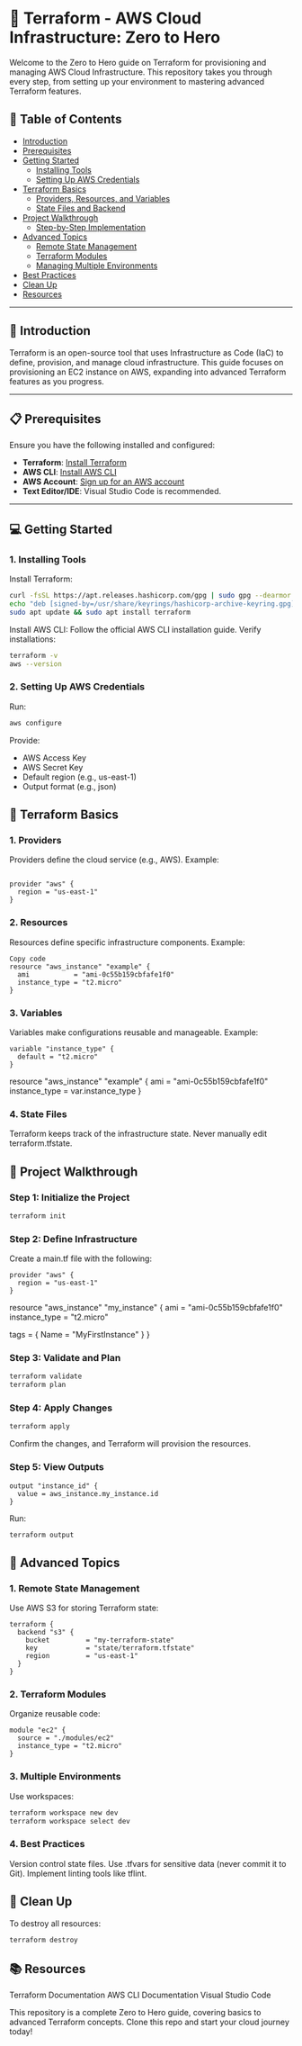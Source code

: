# 🚀 Terraform - AWS Cloud Infrastructure: Zero to Hero

Welcome to the Zero to Hero guide on Terraform for provisioning and managing AWS Cloud Infrastructure. This repository takes you through every step, from setting up your environment to mastering advanced Terraform features.

## 📖 Table of Contents
- [Introduction](#introduction)
- [Prerequisites](#prerequisites)
- [Getting Started](#getting-started)
  - [Installing Tools](#installing-tools)
  - [Setting Up AWS Credentials](#setting-up-aws-credentials)
- [Terraform Basics](#terraform-basics)
  - [Providers, Resources, and Variables](#providers-resources-and-variables)
  - [State Files and Backend](#state-files-and-backend)
- [Project Walkthrough](#project-walkthrough)
  - [Step-by-Step Implementation](#step-by-step-implementation)
- [Advanced Topics](#advanced-topics)
  - [Remote State Management](#remote-state-management)
  - [Terraform Modules](#terraform-modules)
  - [Managing Multiple Environments](#managing-multiple-environments)
- [Best Practices](#best-practices)
- [Clean Up](#clean-up)
- [Resources](#resources)

---

## 📝 Introduction

Terraform is an open-source tool that uses Infrastructure as Code (IaC) to define, provision, and manage cloud infrastructure. This guide focuses on provisioning an EC2 instance on AWS, expanding into advanced Terraform features as you progress.

---

## 📋 Prerequisites

Ensure you have the following installed and configured:
- **Terraform**: [Install Terraform](https://developer.hashicorp.com/terraform/downloads)
- **AWS CLI**: [Install AWS CLI](https://docs.aws.amazon.com/cli/latest/userguide/install-cliv2.html)
- **AWS Account**: [Sign up for an AWS account](https://aws.amazon.com/)
- **Text Editor/IDE**: Visual Studio Code is recommended.

---

## 💻 Getting Started

### 1. Installing Tools

Install Terraform:
```bash
curl -fsSL https://apt.releases.hashicorp.com/gpg | sudo gpg --dearmor -o /usr/share/keyrings/hashicorp-archive-keyring.gpg
echo "deb [signed-by=/usr/share/keyrings/hashicorp-archive-keyring.gpg] https://apt.releases.hashicorp.com $(lsb_release -cs) main" | sudo tee /etc/apt/sources.list.d/hashicorp.list
sudo apt update && sudo apt install terraform

```


Install AWS CLI: Follow the official AWS CLI installation guide.
Verify installations:
```bash
terraform -v
aws --version
```

### 2. Setting Up AWS Credentials
Run:
```bash
aws configure
```
Provide:
- AWS Access Key
- AWS Secret Key
- Default region (e.g., us-east-1)
- Output format (e.g., json)

## 🚀 Terraform Basics
### 1. Providers
Providers define the cloud service (e.g., AWS). Example:
```hcl

provider "aws" {
  region = "us-east-1"
}
```
### 2. Resources
Resources define specific infrastructure components. Example:
```hcl
Copy code
resource "aws_instance" "example" {
  ami           = "ami-0c55b159cbfafe1f0"
  instance_type = "t2.micro"
}
```
### 3. Variables
Variables make configurations reusable and manageable. Example:
```hcl
variable "instance_type" {
  default = "t2.micro"
}
```
resource "aws_instance" "example" {
  ami           = "ami-0c55b159cbfafe1f0"
  instance_type = var.instance_type
}

### 4. State Files
Terraform keeps track of the infrastructure state. Never manually edit terraform.tfstate.

## 🔨 Project Walkthrough
### Step 1: Initialize the Project
```bash
terraform init
```
### Step 2: Define Infrastructure
Create a main.tf file with the following:
```hcl
provider "aws" {
  region = "us-east-1"
}
```
resource "aws_instance" "my_instance" {
  ami           = "ami-0c55b159cbfafe1f0"
  instance_type = "t2.micro"

  tags = {
    Name = "MyFirstInstance"
  }
}

### Step 3: Validate and Plan
```bash
terraform validate
terraform plan
```
### Step 4: Apply Changes
```bash
terraform apply
```
Confirm the changes, and Terraform will provision the resources.
### Step 5: View Outputs
```hcl
output "instance_id" {
  value = aws_instance.my_instance.id
}
```
Run:
```bash
terraform output
```

## 🌟 Advanced Topics
### 1. Remote State Management
Use AWS S3 for storing Terraform state:
```hcl
terraform {
  backend "s3" {
    bucket         = "my-terraform-state"
    key            = "state/terraform.tfstate"
    region         = "us-east-1"
  }
}
```
### 2. Terraform Modules
Organize reusable code:
```hcl
module "ec2" {
  source = "./modules/ec2"
  instance_type = "t2.micro"
}
```
### 3. Multiple Environments
Use workspaces:
```bash
terraform workspace new dev
terraform workspace select dev
```
### 4. Best Practices
Version control state files.
Use .tfvars for sensitive data (never commit it to Git).
Implement linting tools like tflint.

## 🧹 Clean Up
To destroy all resources:
```bash
terraform destroy
```

## 📚 Resources
Terraform Documentation
AWS CLI Documentation
Visual Studio Code

This repository is a complete Zero to Hero guide, covering basics to advanced Terraform concepts. Clone this repo and start your cloud journey today!

